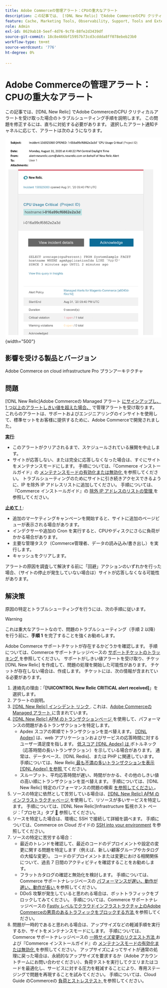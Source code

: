 ```yaml
---
title: Adobe Commerceの管理アラート：CPUの重大なアラート
description: この記事では、 [!DNL New Relic] でAdobe CommerceのCPU クリティカルアラートを受け取った場合のトラブルシューティング手順を説明します。 この問題を修正するには、直ちに対処する必要があります。
feature: Cache, Marketing Tools, Observability, Support, Tools and External Services
role: Admin
exl-id: 8629ab18-5eef-4d76-9cf8-88fe2d3439df
source-git-commit: 18c8e466bf15957b73cd3cddda8ff078ebeb23b0
workflow-type: tm+mt
source-wordcount: '776'
ht-degree: 0%

---
```


# Adobe Commerceの管理アラート：CPUの重大なアラート

この記事では、[!DNL New Relic] でAdobe CommerceのCPU クリティカルアラートを受け取った場合のトラブルシューティング手順を説明します。 この問題を修正するには、直ちに対処する必要があります。 選択したアラート通知チャネルに応じて、アラートは次のようになります。

![disk critical アラート ](../../assets/managed-alerts/cpu-critical-magento-managed.png){width="500"}

## 影響を受ける製品とバージョン

Adobe Commerce on cloud infrastructure Pro プランアーキテクチャ

## 問題

[!DNL New Relic]Adobe Commerceの Managed アラート [ にサインアップし、1 つ以上のアラートしきい値を超えた場合、](managed-alerts-for-magento-commerce.md) で管理アラートを受け取ります。 これらのアラートは、サポートおよびエンジニアリングのインサイトを使用して、標準セットをお客様に提供するために、Adobe Commerceで開発されました。

<u>**実行**</u>:

* このアラートがクリアされるまで、スケジュールされている展開を中止します。
* サイトが応答しない、または完全に応答しなくなった場合は、すぐにサイトをメンテナンスモードにします。 手順については、『Commerce インストールガイド』の [ メンテナンスモードの有効化または無効化 ](https://experienceleague.adobe.com/en/docs/commerce-operations/installation-guide/tutorials/maintenance-mode) を参照してください。 トラブルシューティングのためにサイトに引き続きアクセスできるように、IP を除外 IP アドレスリストに追加してください。 手順については、『Commerce インストールガイド』の [ 除外 IP アドレスのリストの管理 ](https://experienceleague.adobe.com/en/docs/commerce-operations/installation-guide/tutorials/maintenance-mode#maintain-the-list-of-exempt-ip-addresses) を参照してください。

<u>**止めて！**</u>:

* 追加のマーケティングキャンペーンを開始すると、サイトに追加のページビューが表示される場合があります。
* インデクサーや追加の Cron を実行すると、CPUやディスクにさらに負荷がかかる場合があります。
* 主要な管理タスク（Commerce管理者、データの読み込み/書き出し）を実行します。
* キャッシュをクリアします。

アラートの原因を調査して解決する前に「回避」アクションのいずれかを行った場合、（サイトの停止が発生していない場合は）サイトが応答しなくなる可能性があります。

## 解決策

原因の特定とトラブルシューティングを行うには、次の手順に従います。

>[!WARNING]
>
>これは重大なアラートなので、問題のトラブルシューティング（手順 2 以降）を行う前に、**手順 1** を完了することを強くお勧めします。

Adobe Commerce サポートチケットが存在するかどうかを確認します。 手順については、Commerce サポートナレッジベースの [ サポートチケットのトラッキング ](https://experienceleague.adobe.com/en/docs/commerce-knowledge-base/kb/help-center-guide/magento-help-center-user-guide#track-support-case) を参照してください。 サポートがしきい値アラートを受け取り、チケッ [!DNL New Relic] を作成して、問題の処理を開始した可能性があります。 チケットが存在しない場合は、作成します。 チケットには、次の情報が含まれている必要があります。

1. 連絡先の理由：「**[!UICONTROL New Relic CRITICAL alert received]**」を選択します。
1. アラートの説明。
1. [[!DNL New Relic]  インシデント リンク ](https://docs.newrelic.com/docs/alerts-applied-intelligence/new-relic-alerts/alert-incidents/view-violation-event-details-incidents). これは、[Adobe Commerceの Managed アラート ](managed-alerts-for-magento-commerce.md) に含まれています。
1. [[!DNL New Relic] APM のトランザクションページ ](https://docs.newrelic.com/docs/apm/applications-menu/monitoring/transactions-page-find-specific-performance-problems) を使用して、パフォーマンスの問題があるトランザクションを特定します。
   * Apdex スコアの昇順でトランザクションを並べ替えます。 [[!DNL Apdex]](https://docs.newrelic.com/docs/apm/new-relic-apm/apdex/apdex-measure-user-satisfaction) は、web アプリケーションおよびサービスの応答時間に対するユーザー満足度を指します。 [ 低スコア  [!DNL Apdex]  は ](managed-alerts-for-magento-commerce-apdex-warning-alert.md) ボトルネック（応答時間の長いトランザクション）を示している場合があります。 通常は、データベース、[!DNL Redis]、または PHP に関連しています。 手順については、New Relic[ 最も不満の多いトランザクションを表示  [!DNL Apdex]  を参照 ](https://docs.newrelic.com/docs/apm/new-relic-apm/apdex/view-your-apdex-score#apdex-dissat) てください。
   * スループット、平均応答時間が遅い、時間がかかる、その他のしきい値の高い順にトランザクションを並べ替えます。 手順については、[!DNL New Relic] 特定のパフォーマンスの問題の検索 [ を参照してください ](https://docs.newrelic.com/docs/apm/applications-menu/monitoring/transactions-page-find-specific-performance-problems)。
1. ソースの特定に依然として苦労している場合は、[[!DNL New Relic] APM のインフラストラクチャページ ](https://docs.newrelic.com/docs/infrastructure/infrastructure-ui-pages/infra-hosts-ui-page) を使用して、リソースが多いサービスを特定します。 手順については、[!DNL New Relic]Infrastructure 監視ホスト ページ：「プロセス」タブ [&#128279;](https://docs.newrelic.com/docs/infrastructure/infrastructure-ui-pages/infra-hosts-ui-page/#processes) 参照してください。
1. ソースを特定した場合は、環境に SSH で接続して詳細を調べます。 手順については、Commerce on Cloud ガイドの [SSH into your environment](https://experienceleague.adobe.com/docs/commerce-cloud-service/user-guide/develop/secure-connections.html) を参照してください。
1. ソースの特定に苦労する場合：
   * 最近のトレンドを確認して、最近のコードのデプロイメントや設定の変更に関する問題を特定します（例えば、新しい顧客グループやカタログの大幅な変更）。 コードのデプロイメントまたは変更における相関関係について、過去 7 日間のアクティビティを確認することをお勧めします。
   * フラットカタログの確認と無効化を検討します。 手順については、Commerce サポートナレッジベースの [ パフォーマンスが遅い、動作が遅い、動作が長い ](https://experienceleague.adobe.com/en/docs/commerce-knowledge-base/kb/troubleshooting/miscellaneous/slow-performance-slow-and-long-running-crons) を参照してください。
   * DDoS 攻撃が発生していると思われる場合は、ボットトラフィックをブロックしてみてください。 手順については、Commerce サポートナレッジベースの [Fastly レベルでクラウドインフラストラクチャ上のAdobe Commerceの悪意のあるトラフィックをブロックする方法 ](https://experienceleague.adobe.com/en/docs/commerce-knowledge-base/kb/how-to/block-malicious-traffic-for-magento-commerce-on-fastly-level) を参照してください。
1. 問題が一時的であると思われる場合は、アップサイズなどの軽減手順を実行するか、サイトをメンテナンスモードにします。 手順については、Commerce サポートナレッジベースの [ 一時サイズ変更のリクエスト方法 ](https://experienceleague.adobe.com/en/docs/commerce-knowledge-base/kb/how-to/how-to-request-temporary-magento-upsize) および『Commerce インストールガイド』の [ メンテナンスモードの有効化または無効化 ](https://experienceleague.adobe.com/en/docs/commerce-operations/installation-guide/tutorials/maintenance-mode) を参照してください。 アップサイズによってサイトが通常の処理に戻った場合は、永続的なアップサイズを要求するか（Adobe アカウントチームにお問い合わせください）、負荷テストを実行してクエリまたはコードを最適化し、サービスに対する圧力を軽減することにより、専用ステージングで問題を再現することを試みてください。 手順については、Cloud Guide のCommerceの [ 負荷とストレステスト ](https://experienceleague.adobe.com/en/docs/commerce-cloud-service/user-guide/develop/test/staging-and-production#load-and-stress-testing) を参照してください。
